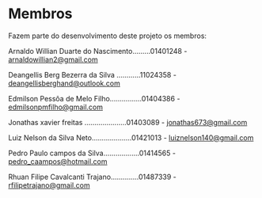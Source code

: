 # Membros

Fazem parte do desenvolvimento deste projeto os membros:


Arnaldo Willian Duarte do Nascimento.........01401248 - arnaldowillian2@gmail.com

Deangellis Berg Bezerra da Silva ............11024358 - deangellisberghand@outlook.com

Edmilson Pessôa de Melo Filho................01404386 - edmilsonpmfilho@gmail.com

Jonathas xavier freitas .....................01403089 - jonathas673@gmail.com

Luiz Nelson da Silva Neto....................01421013 - luiznelson140@gmail.com

Pedro Paulo campos da Silva..................01414565 - pedro_caampos@hotmail.com

Rhuan Filipe Cavalcanti Trajano..............01487339 - rfilipetrajano@gmail.com
